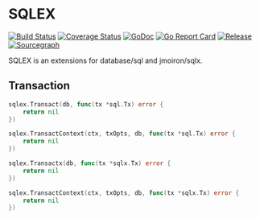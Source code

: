 # SQLEX
[![Build Status](https://travis-ci.org/clevergo/sqlex.svg?branch=master)](https://travis-ci.org/clevergo/sqlex)
[![Coverage Status](https://coveralls.io/repos/github/clevergo/sqlex/badge.svg?branch=master)](https://coveralls.io/github/clevergo/sqlex?branch=master)
[![GoDoc](https://img.shields.io/badge/godoc-reference-blue)](https://pkg.go.dev/github.com/clevergo/sqlex)
[![Go Report Card](https://goreportcard.com/badge/github.com/clevergo/sqlex)](https://goreportcard.com/report/github.com/clevergo/sqlex)
[![Release](https://img.shields.io/github/release/clevergo/sqlex.svg?style=flat-square)](https://github.com/clevergo/sqlex/releases)
[![Sourcegraph](https://sourcegraph.com/github.com/clevergo/sqlex/-/badge.svg)](https://sourcegraph.com/github.com/clevergo/sqlex?badge)

SQLEX is an extensions for database/sql and jmoiron/sqlx.

## Transaction

```go
sqlex.Transact(db, func(tx *sql.Tx) error {
    return nil
})

sqlex.TransactContext(ctx, txOpts, db, func(tx *sql.Tx) error {
    return nil
})

sqlex.Transactx(db, func(tx *sqlx.Tx) error {
    return nil
})

sqlex.TransactContext(ctx, txOpts, db, func(tx *sqlx.Tx) error {
    return nil
})
```

